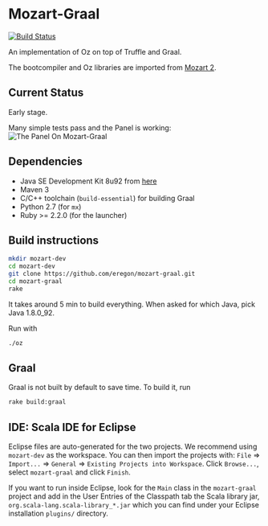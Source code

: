 # Mozart-Graal

[![Build Status](https://travis-ci.org/eregon/mozart-graal.svg?branch=master)](https://travis-ci.org/eregon/mozart-graal)

An implementation of Oz on top of Truffle and Graal.

The bootcompiler and Oz libraries are imported from [Mozart 2](https://github.com/mozart/mozart2).

## Current Status

Early stage.

Many simple tests pass and the Panel is working:
![The Panel On Mozart-Graal](https://pbs.twimg.com/media/Cf_bHhQXIAAtp_X.png)

## Dependencies

* Java SE Development Kit 8u92 from [here](http://www.oracle.com/technetwork/java/javase/downloads/java-archive-javase8-2177648.html#jdk-8u92-oth-JPR)
* Maven 3
* C/C++ toolchain (`build-essential`) for building Graal
* Python 2.7 (for `mx`)
* Ruby >= 2.2.0 (for the launcher)

## Build instructions

```bash
mkdir mozart-dev
cd mozart-dev
git clone https://github.com/eregon/mozart-graal.git
cd mozart-graal
rake
```

It takes around 5 min to build everything.
When asked for which Java, pick Java 1.8.0_92.

Run with
```bash
./oz
```

## Graal

Graal is not built by default to save time.
To build it, run
```bash
rake build:graal
```

## IDE: Scala IDE for Eclipse

Eclipse files are auto-generated for the two projects.
We recommend using `mozart-dev` as the workspace.
You can then import the projects with:
`File` => `Import...` => `General` => `Existing Projects into Workspace`.
Click `Browse...`, select `mozart-graal` and click `Finish`.

If you want to run inside Eclipse, look for the `Main` class
in the `mozart-graal` project and add in the User Entries of the Classpath tab the Scala library jar,
`org.scala-lang.scala-library_*.jar` which you can find under your Eclipse installation `plugins/` directory.
